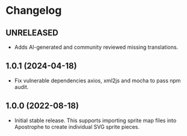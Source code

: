# Changelog

## UNRELEASED

* Adds AI-generated and community reviewed missing translations.

## 1.0.1 (2024-04-18)

- Fix vulnerable dependencies axios, xml2js and mocha to pass npm audit.

## 1.0.0 (2022-08-18)

- Initial stable release. This supports importing sprite map files into Apostrophe to create individual SVG sprite pieces.
